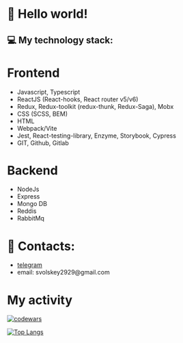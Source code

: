 # :wave: **Hello world!**

## :computer: My technology stack:
# Frontend</h2>
<ul>
<li>Javascript, Typescript</li>
<li>ReactJS (React-hooks, React router v5/v6)</li>
<li>Redux, Redux-toolkit (redux-thunk, Redux-Saga), Mobx</li>
<li>CSS (SCSS, BEM)</li>
<li>HTML</li>
<li>Webpack/Vite</li>
<li>Jest, React-testing-library, Enzyme, Storybook, Cypress</li>
<li>GIT, Github, Gitlab</li>
</ul>

# Backend
<ul>
<li>NodeJs</li>
<li>Express</li>
<li>Mongo DB</li>
<li>Reddis</li>
<li>RabbitMq</li>
</ul>

<h1> 📩 Contacts:</h1>
<ul>
<li><a href="https://t.me/saveliy2508">telegram</a></li>
<li>email: svolskey2929@gmail.com</li>
</ul>
<h1>My activity</h1>

[![codewars](https://www.codewars.com/users/saveliy2508/badges/large)](https://www.codewars.com/users/saveliy2508)

[![Top Langs](https://github-readme-stats.vercel.app/api/top-langs/?username=saveliy2508&layout=compact&theme=dark)](https://github.com/anuraghazra/github-readme-stats)
